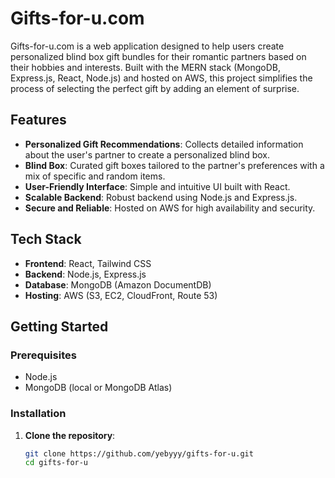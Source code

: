 # Gifts-for-u.com

Gifts-for-u.com is a web application designed to help users create personalized blind box gift bundles for their romantic partners based on their hobbies and interests. Built with the MERN stack (MongoDB, Express.js, React, Node.js) and hosted on AWS, this project simplifies the process of selecting the perfect gift by adding an element of surprise.

## Features

- **Personalized Gift Recommendations**: Collects detailed information about the user's partner to create a personalized blind box.
- **Blind Box**: Curated gift boxes tailored to the partner's preferences with a mix of specific and random items.
- **User-Friendly Interface**: Simple and intuitive UI built with React.
- **Scalable Backend**: Robust backend using Node.js and Express.js.
- **Secure and Reliable**: Hosted on AWS for high availability and security.

## Tech Stack

- **Frontend**: React, Tailwind CSS
- **Backend**: Node.js, Express.js
- **Database**: MongoDB (Amazon DocumentDB)
- **Hosting**: AWS (S3, EC2, CloudFront, Route 53)

## Getting Started

### Prerequisites

- Node.js
- MongoDB (local or MongoDB Atlas)

### Installation

1. **Clone the repository**:
   ```bash
   git clone https://github.com/yebyyy/gifts-for-u.git
   cd gifts-for-u
